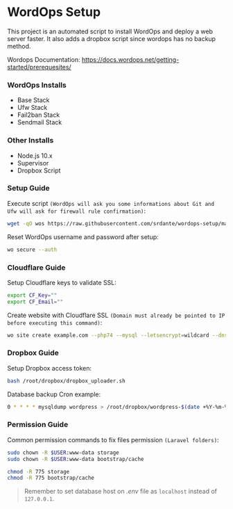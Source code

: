 # WordOps Setup
This project is an automated script to install WordOps and deploy a web server faster. It also adds a dropbox script since wordops has no backup method.

Wordops Documentation: https://docs.wordops.net/getting-started/prerequesites/

### WordOps Installs

 - Base Stack
 - Ufw Stack
 - Fail2ban Stack
 - Sendmail Stack
 
### Other Installs

 - Node.js 10.x
 - Supervisor
 - Dropbox Script

### Setup Guide

Execute script `(WordOps will ask you some informations about Git and Ufw will ask for firewall rule confirmation)`:

```sh
wget -qO wos https://raw.githubusercontent.com/srdante/wordops-setup/master/setup.sh && sudo bash wos
```

Reset WordOps username and password after setup:

```sh
wo secure --auth
```

### Cloudflare Guide

Setup Cloudflare keys to validate SSL:

```sh
export CF_Key=""
export CF_Email=""
```

Create website with Cloudflare SSL `(Domain must already be pointed to IP before executing this command)`:

```sh
wo site create example.com --php74 --mysql --letsencrypt=wildcard --dns=dns_cf
```

### Dropbox Guide

Setup Dropbox access token:

```sh
bash /root/dropbox/dropbox_uploader.sh
```

Database backup Cron example:

```sh
0 * * * * mysqldump wordpress > /root/dropbox/wordpress-$(date +%Y-%m-%d-%H-00-00).sql && bash dropbox_uploader.sh upload /root/dropbox/wordpress-$(date +%Y-%m-%d-%H-00-00).sql /wordpress
```

### Permission Guide

Common permission commands to fix files permission `(Laravel folders)`:

```sh
sudo chown -R $USER:www-data storage
sudo chown -R $USER:www-data bootstrap/cache

chmod -R 775 storage
chmod -R 775 bootstrap/cache
```

> Remember to set database host on *.env* file as `localhost` instead of `127.0.0.1`.
